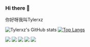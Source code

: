 ### Hi there 👋

你好呀我叫Tylerxz

![Tylerxz's GitHub stats](https://github-readme-stats.vercel.app/api?username=Tylerxz&show_icons=true)
[![Top Langs](https://github-readme-stats.vercel.app/api/top-langs/?username=Tylerxz)](https://github.com/Tylerxz/github-readme-stats)

![](https://img.shields.io/badge/OS-Windows-informational?style=flat&logo=data:image/svg%2bxml;base64,<BASE64_data>)
![](https://img.shields.io/badge/Editor-Visual_Studio_Code-informational?style=flat&logo=data:image/svg%2bxml;base64,<BASE64_data>)
![](https://img.shields.io/badge/Editor-Eclipse-informational?style=flat&logo=data:image/svg%2bxml;base64,<BASE64_data>)
![](https://img.shields.io/badge/Code-Python-informational?style=flat&logo=data:image/svg%2bxml;base64,<BASE64_data>)
![](https://img.shields.io/badge/Code-Java-informational?style=flat&logo=data:image/svg%2bxml;base64,<BASE64_data>)
